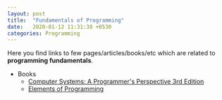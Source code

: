 ```yaml
---
layout: post
title:  "Fundamentals of Programming"
date:   2020-01-12 11:31:38 +0530
categories: Programming
---
```


Here you find links to few pages/articles/books/etc which are related to **programming fundamentals**.

* Books
  * [Computer Systems: A Programmer's Perspective 3rd Edition][1]
  * [Elements of Programming][2]

[1]: https://www.pearson.com/us/higher-education/product/Bryant-Computer-Systems-A-Programmer-s-Perspective-3rd-Edition/9780134092669.html
[2]: /files/PROGRAMMING/eof.pdf

